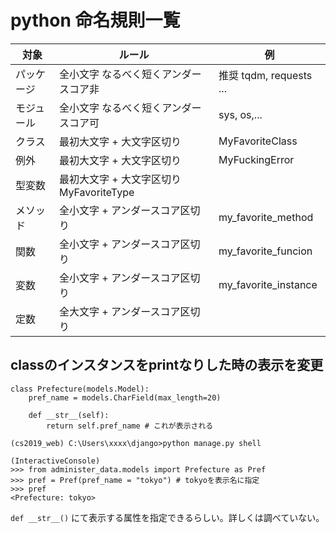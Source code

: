 # python 命名規則一覧

| 対象 | ルール | 例 |
| --- | --- | --- |
| パッケージ | 全小文字 なるべく短くアンダースコア非 | 推奨	tqdm, requests ...
| モジュール | 全小文字 なるべく短くアンダースコア可 | sys, os,...
| クラス | 最初大文字 + 大文字区切り | MyFavoriteClass
| 例外 | 最初大文字 + 大文字区切り | MyFuckingError
| 型変数 | 最初大文字 + 大文字区切り	MyFavoriteType
| メソッド | 全小文字 + アンダースコア区切り	| my_favorite_method
| 関数 | 全小文字 + アンダースコア区切り	| my_favorite_funcion
| 変数 | 全小文字 + アンダースコア区切り	| my_favorite_instance
| 定数 | 全大文字 + アンダースコア区切り


## classのインスタンスをprintなりした時の表示を変更
```
class Prefecture(models.Model):
    pref_name = models.CharField(max_length=20)

    def __str__(self):
        return self.pref_name # これが表示される
```

```
(cs2019_web) C:\Users\xxxx\django>python manage.py shell

(InteractiveConsole)
>>> from administer_data.models import Prefecture as Pref
>>> pref = Pref(pref_name = "tokyo") # tokyoを表示名に指定
>>> pref
<Prefecture: tokyo>
```

`def __str__()` にて表示する属性を指定できるらしい。詳しくは調べていない。  
